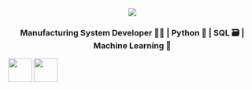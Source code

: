 
<center><img align="center" src="https://img.shields.io/badge/Mahira-Hamzah-blue"></center>
<h3 align="center">Manufacturing System Developer 👩‍🏭 | Python 🐍 | SQL 🗃️ | Machine Learning 🎰 </h3>
<a target="_blank" href="http://www.twitter.com/MahiraHmzh"><img src="https://edent.github.io/SuperTinyIcons/images/svg/twitter.svg" align="center" height="48" width="48" ></a>
<a target="_blank" href="https://www.linkedin.com/in/mahirahamzah/"><img src="https://edent.github.io/SuperTinyIcons/images/svg/linkedin.svg" align="center" height="48" width="48" ></a>

